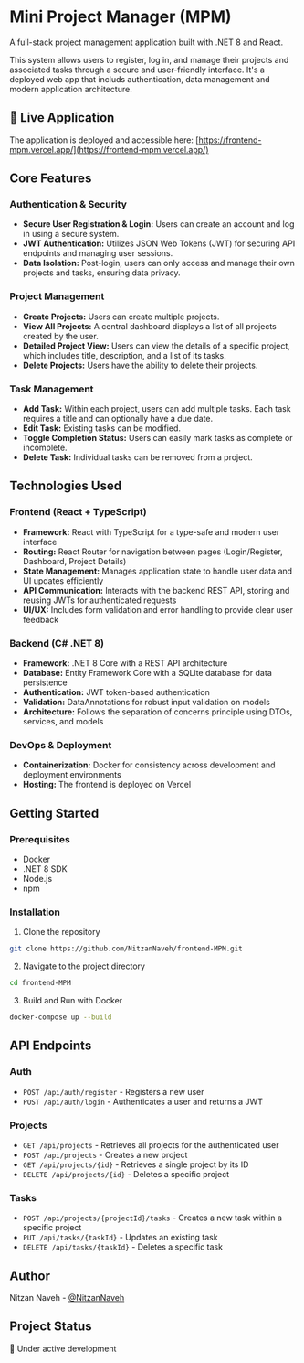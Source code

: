 # Mini Project Manager (MPM)

A full-stack project management application built with .NET 8 and React.

This system allows users to register, log in, and manage their projects and associated tasks through a secure and user-friendly interface. 
It's a deployed web app that includs authentication, data management and modern application architecture.

## 🚀 Live Application

The application is deployed and accessible here: [https://frontend-mpm.vercel.app/](https://frontend-mpm.vercel.app/)

## Core Features

### Authentication & Security
- **Secure User Registration & Login:** Users can create an account and log in using a secure system.
- **JWT Authentication:** Utilizes JSON Web Tokens (JWT) for securing API endpoints and managing user sessions.
- **Data Isolation:** Post-login, users can only access and manage their own projects and tasks, ensuring data privacy.

### Project Management
- **Create Projects:** Users can create multiple projects.
- **View All Projects:** A central dashboard displays a list of all projects created by the user.
- **Detailed Project View:** Users can view the details of a specific project, which includes title, description, and a list of its tasks.
- **Delete Projects:** Users have the ability to delete their projects.

### Task Management
- **Add Task:** Within each project, users can add multiple tasks. Each task requires a title and can optionally have a due date.
- **Edit Task:** Existing tasks can be modified.
- **Toggle Completion Status:** Users can easily mark tasks as complete or incomplete.
- **Delete Task:** Individual tasks can be removed from a project.

## Technologies Used

### Frontend (React + TypeScript)
- **Framework:** React with TypeScript for a type-safe and modern user interface
- **Routing:** React Router for navigation between pages (Login/Register, Dashboard, Project Details)
- **State Management:** Manages application state to handle user data and UI updates efficiently
- **API Communication:** Interacts with the backend REST API, storing and reusing JWTs for authenticated requests
- **UI/UX:** Includes form validation and error handling to provide clear user feedback

### Backend (C# .NET 8)
- **Framework:** .NET 8 Core with a REST API architecture
- **Database:** Entity Framework Core with a SQLite database for data persistence
- **Authentication:** JWT token-based authentication
- **Validation:** DataAnnotations for robust input validation on models
- **Architecture:** Follows the separation of concerns principle using DTOs, services, and models

### DevOps & Deployment
- **Containerization:** Docker for consistency across development and deployment environments
- **Hosting:** The frontend is deployed on Vercel

## Getting Started

### Prerequisites
- Docker
- .NET 8 SDK
- Node.js
- npm 

### Installation

1. Clone the repository
```bash
git clone https://github.com/NitzanNaveh/frontend-MPM.git
```

2. Navigate to the project directory
```bash
cd frontend-MPM
```

3. Build and Run with Docker
```bash
docker-compose up --build
```

## API Endpoints

### Auth
- `POST /api/auth/register` - Registers a new user
- `POST /api/auth/login` - Authenticates a user and returns a JWT

### Projects
- `GET /api/projects` - Retrieves all projects for the authenticated user
- `POST /api/projects` - Creates a new project
- `GET /api/projects/{id}` - Retrieves a single project by its ID
- `DELETE /api/projects/{id}` - Deletes a specific project

### Tasks
- `POST /api/projects/{projectId}/tasks` - Creates a new task within a specific project
- `PUT /api/tasks/{taskId}` - Updates an existing task
- `DELETE /api/tasks/{taskId}` - Deletes a specific task

## Author

Nitzan Naveh - [@NitzanNaveh](https://github.com/NitzanNaveh)

## Project Status

🚀 Under active development
